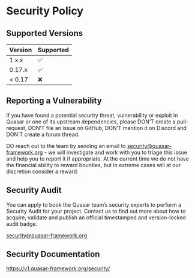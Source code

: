 # Security Policy

## Supported Versions

| Version | Supported          |
| ------- | ------------------ |
| 1.x.x   | :white_check_mark: |
| 0.17.x  | :white_check_mark: |
| < 0.17  | :x:                |

## Reporting a Vulnerability

If you have found a potential security threat, vulnerability or exploit in Quasar
or one of its upstream dependencies, please DON’T create a pull-request, DON’T
file an issue on GitHub, DON’T mention it on Discord and DON’T create a forum thread.

DO reach out to the team by sending an email to security@quasar-framework.org - we
will investigate and work with you to triage this issue and help you to report it
if appropriate. At the current time we do not have the financial ability to reward
bounties, but in extreme cases will at our discretion consider a reward.

## Security Audit

You can apply to book the Quasar team’s security experts to perform a Security Audit
for your project. Contact us to find out more about how to acquire, validate and publish
an official timestamped and version-locked audit badge.

security@quasar-framework.org

## Security Documentation

https://v1.quasar-framework.org/security/
